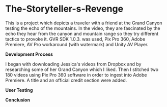 # The-Storyteller-s-Revenge

This is a project which depicts a traveler with a friend at the Grand Canyon testing the echo of the mountains. In the video, they are fascinated by the echo they hear from the canyon and mountain range so they try different tactics to provoke it. GVR SDK 1.0.3. was used, Pix Pro 360, Adobe Premiere, AV Pro workaround (with watermark) and Unity AV Player.

__Development Process__

I began with downloading Jessica's videos from Dropbox and by researching some of her Grand Canyon which I liked. Then I stitched two 180 videos using Pix Pro 360 software in order to ingest into Adobe Premiere. A title and an official credit section were added. 

__User Testing__

__Conclusion__
